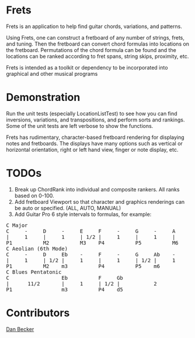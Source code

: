 Frets
==========
Frets is an application to help find guitar chords, variations, and patterns.

Using Frets, one can construct a fretboard of any number of strings, frets, and tuning.
Then the fretboard can convert chord formulas into locations on the fretboard.
Permutations of the chord formula can be found and the locations can be ranked
according to fret spans, string skips, proximity, etc.

Frets is intended as a toolkit or dependency to be incorporated into graphical
and other musical programs


Demonstration
==========
Run the unit tests (especially LocationListTest) to see how you can find
inversions, variations, and transpositions, and perform sorts and rankings. Some
of the unit tests are left verbose to show the functions.

Frets has rudimentary, character-based fretboard rendering for displaying notes 
and fretboards. The displays have many options such as vertical or horizontal
orientation, right or left hand view, finger or note display, etc.

TODOs
==========
1. Break up ChordRank into individual and composite rankers. All ranks based on 0-100.
2. Add fretboard Viewport so that character and graphics renderings can be auto or specified. 
  (ALL, AUTO, MANUAL)
3. Add Guitar Pro 6 style intervals to formulas, for example:
<pre>
C Major
C     -     D     -     E     F     -     G     -     A     -     B     C
|     1     |     1     | 1/2 |     1     |     1     |     1     | 1/2 |
P1          M2          M3    P4          P5          M6          M7    P8
C Aeolian (6th Mode)
C     -     D     Eb    -     F     -     G     Ab    -     Bb    -     C
|     1     | 1/2 |     1     |     1     | 1/2 |     1     |     1     |
P1          M2    m3          P4          P5    m6          m7          P8
C Blues Pentatonic
C                 Eb          F     Gb                      Bb          C
|      11/2       |     1     | 1/2 |           2           |     1     |
P1                m3          P4    d5                      m7          P8
</pre>  

Contributors
==========
   <a href="mailto:dan@danbecker.info">Dan Becker</a>